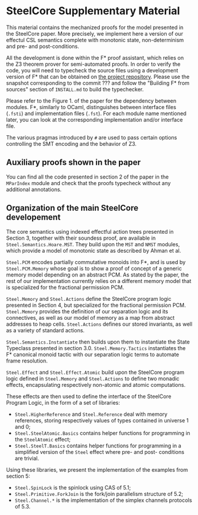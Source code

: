 # SteelCore Supplementary Material

This material contains the mechanized proofs for the model presented in the SteelCore paper.
More precisely, we implement here a version of our effectul CSL semantics complete with monotonic state, non-determinism and pre- and post-conditions.

All the development is done within the F* proof assistant, which relies on the Z3 theorem prover
for semi-automated proofs. In order to verify the code, you will need to typecheck the source files
using a development version of F* that can be obtained on
[the project repository](https://github.com/FStarLang/FStar). Please use the snapshot corresponding
to the commit ??? and follow the "Building F* from sources" section of `INSTALL.md` to build the
typechecker.

Please refer to the Figure 1. of the paper for the dependency between modules. F*, similarly to OCaml,
distinguishes between interface files (`.fsti`) and implementation files (`.fst`). For each module
name mentioned later, you can look at the corresponding implementation and/or interface file.

The various pragmas introduced by `#` are used to pass certain options controlling the SMT encoding
and the behavior of Z3.

## Auxiliary proofs shown in the paper

You can find all the code presented in section 2 of the paper in the `MParIndex` module and check
that the proofs typecheck without any additional annotations.

## Organization of the main SteelCore developement

The core semantics using indexed effectful action trees presented in Section 3, together with
their soundess proof, are available in `Steel.Semantics.Hoare.MST`. They build upon the `MST`
and `NMST` modules, which provide a model of monotonic state as described by Ahman et al.

`Steel.PCM` encodes partially commutative monoids into F*, and is used by `Steel.PCM.Memory`
whose goal is to show a proof of concept of a generic memory model depending on an abstract PCM.
As stated by the paper, the rest of our implementation currently relies on a different memory
model that is specialized for the fractional permission PCM.

`Steel.Memory` and `Steel.Actions` define the SteelCore program logic presented in Section 4,
but specialized for the fractional permission PCM. `Steel.Memory` provides the definition of
our separation logic and its connectives, as well as our model of memory as a map from abstract
addresses to heap cells. `Steel.Actions` defines our stored invariants, as well as a variety
of standard actions.

`Steel.Semantics.Instantiate` then builds upon them to instantiate the State Typeclass
presented in section 3.0. `Steel.Memory.Tactics` instantiates the F* canonical monoid tactic
with our separation logic terms to automate frame resolution.

`Steel.Effect` and `Steel.Effect.Atomic` build upon the SteelCore program logic defined in
`Steel.Memory` and `Steel.Actions` to define two monadic effects, encapsulating respectively
non-atomic and atomic computations.

These effects are then used to define the interface of the SteelCore Program Logic, in the form of a
set of libraries:
* `Steel.HigherReference` and `Steel.Reference` deal with memory references, storing respectively
  values of types contained in universe 1 and 0;
* `Steel.SteelAtomic.Basics` contains helper functions for programming in the
  `SteelAtomic` effect;
* `Steel.SteelT.Basics` contains helper functions for programming in a simplified version of the
   `Steel` effect where pre- and post- conditions are trivial.

Using these libraries, we present the implementation of the examples from section 5:
* `Steel.SpinLock` is the spinlock using CAS of 5.1;
* `Steel.Primitive.ForkJoin` is the fork/join parallelism structure of 5.2;
* `Steel.Channel.*` is the implementation of the simplex channels protocols of 5.3.
